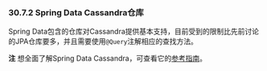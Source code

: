 ### 30.7.2 Spring Data Cassandra仓库
Spring Data包含的仓库对Cassandra提供基本支持，目前受到的限制比先前讨论的JPA仓库要多，并且需要使用`@Query`注解相应的查找方法。

**注** 想全面了解Spring Data Cassandra，可查看它的[参考指南](http://docs.spring.io/spring-data/cassandra/docs/)。
